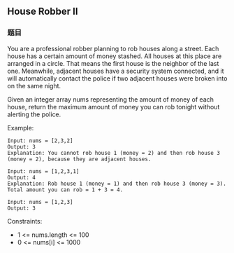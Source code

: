 ## House Robber II

### 题目
You are a professional robber planning to rob houses along a street. 
Each house has a certain amount of money stashed. All houses at this place are arranged in a circle. 
That means the first house is the neighbor of the last one. Meanwhile, 
adjacent houses have a security system connected, 
and it will automatically contact the police if two adjacent houses were broken into on the same night.

Given an integer array nums representing the amount of money of each house, 
return the maximum amount of money you can rob tonight without alerting the police.

Example:
```
Input: nums = [2,3,2]
Output: 3
Explanation: You cannot rob house 1 (money = 2) and then rob house 3 (money = 2), because they are adjacent houses.

Input: nums = [1,2,3,1]
Output: 4
Explanation: Rob house 1 (money = 1) and then rob house 3 (money = 3).
Total amount you can rob = 1 + 3 = 4.

Input: nums = [1,2,3]
Output: 3
```

Constraints:
* 1 <= nums.length <= 100
* 0 <= nums[i] <= 1000